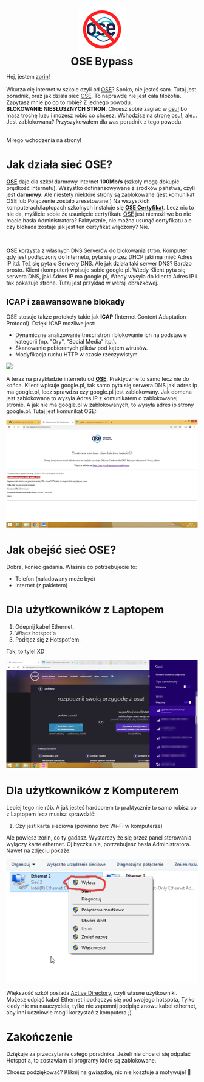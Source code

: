 <div align="center">
  <img src="https://github.com/ZorinOnTop/ose-bypass/blob/main/img/logo.png" alt="OSE Bypass" width="128" height="128" />
  <h1 style="margin: 0;">OSE Bypass</h1>
</div>


Hej, jestem [zorin](https://github.com/ZorinOnTop)! <br><br>Wkurza cię internet w szkole czyli od [OSE](https://ose.gov.pl/)? Spoko, nie jesteś sam. Tutaj jest poradnik, oraz jak działa sieć [OSE](https://ose.gov.pl/). To naprawdę nie jest cała filozofia. Zapytasz mnie po co to robię? Z jednego powodu.
<br>**BLOKOWANIE NIESŁUSZNYCH STRON**. Chcesz sobie zagrać w [osu!](https://osu.ppy.sh/) bo masz trochę luzu i możesz robić co chcesz. Wchodzisz na stronę osu!, ale... Jest zablokowana? Przyszykowałem dla was poradnik z tego powodu.

<br>Miłego wchodzenia na strony!

# Jak działa sieć OSE?

[**OSE**](https://ose.gov.pl/) daje dla szkół darmowy internet **100Mb/s** (szkoły mogą dokupić prędkość internetu). Wszystko dofinansowywane z srodków państwa, czyli jest **darmowy**. Ale niestety niektóre strony są zablokowane (jest komunikat OSE lub Polączenie zostało zresetowane.) Na wszystkich komputerach/laptopach szkolnych instaluje się [**OSE Certyfikat**](https://ose.gov.pl/certyfikaty-ose). Lecz nic to nie da, myślicie sobie że usunięcie certyfikatu [OSE](https://ose.gov.pl/) jest niemożliwe bo nie macie hasła Administratora? Faktycznie, nie można usunąć certyfikatu ale czy blokada zostaje jak jest ten certyfikat włączony? Nie.

<br>

[**OSE**](https://ose.gov.pl/) korzysta z własnych DNS Serverów do blokowania stron. Komputer gdy jest podłączony do Internetu, pyta się przez DHCP jaki ma mieć Adres IP itd. Też się pyta o Serwery DNS. Ale jak działa taki serwer DNS? Bardzo prosto. Klient (komputer) wpisuje sobie google.pl. Wtedy Klient pyta się serwera DNS, jaki Adres IP ma google.pl, Wtedy wysyla do klienta Adres IP i tak pokazuje strone. Tutaj jest przykład w wersji obrazkowej.

## ICAP i zaawansowane blokady

OSE stosuje także protokoły takie jak **ICAP** (Internet Content Adaptation Protocol). Dzięki ICAP możliwe jest:
- Dynamiczne analizowanie treści stron i blokowanie ich na podstawie kategorii (np. "Gry", "Social Media" itp.).
- Skanowanie pobieranych plików pod kątem wirusów.
- Modyfikacja ruchu HTTP w czasie rzeczywistym.

<img src="https://wiki.dataspace.pl/wp-content/uploads/2019/12/Adnotacja-2019-12-06-190357.png">

A teraz na przykładzie internetu od [**OSE**](https://ose.gov.pl/). Praktycznie to samo lecz nie do końca. Klient wpisuje google.pl, tak samo pyta się serwera DNS jaki adres ip ma google.pl, lecz sprawdza czy google.pl jest zablokowany. Jak domena jest zablokowana to wysyła Adres IP z komunikatem o zablokowanej stronie. A jak nie ma google.pl w zablokowanych, to wysyła adres ip strony google.pl. Tutaj jest komunikat OSE:

<img src="https://github.com/ZorinOnTop/ose-bypass/blob/main/img/osezablokowane.png">

# Jak obejść sieć OSE?

Dobra, koniec gadania. Właśnie co potrzebujecie to:
* Telefon (naładowany może być)
* Internet (z pakietem)

# Dla użytkowników z Laptopem

1. Odepnij kabel Ethernet.
2. Włącz hotspot'a
3. Podłącz się z Hotspot'em.

Tak, to tyle! XD

<img src="https://github.com/ZorinOnTop/ose-bypass/blob/main/img/ApplicationFrameHost_IevwcSiBGr.png">

# Dla użytkowników z Komputerem

Lepiej tego nie rób. A jak jesteś hardcorem to praktycznie to samo robisz co z Laptopem lecz musisz sprawdzić:

1. Czy jest karta sieciowa (powinno być Wi-Fi w komputerze)

Ale powiesz zorin, co ty gadasz. Wystarczy że się przez panel sterowania wyłączy karte ethernet. Oj byczku nie, potrzebujesz hasła Administratora. Nawet na zdjęciu pokaże:

<img src="https://github.com/ZorinOnTop/ose-bypass/blob/main/img/explorer_Iq3XLOAyln.png">

Większość szkół posiada [Active Directory](https://pl.wikipedia.org/wiki/Active_Directory), czyli własne użytkowniki. Możesz odpiąć kabel Ethernet i podłączyć się pod swojego hotspota, Tylko kiedy nie ma nauczyciela, tylko nie zapomnij podpiąć znowu kabel ethernet, aby inni uczniowie mogli korzystać z komputera ;)

# Zakończenie

Dziękuje za przeczytanie całego poradnika. Jeżeli nie chce ci się odpalać Hotspot'a, to zostawiam ci programy które są zablokowane.

Chcesz podziękować? Kliknij na gwiazdkę, nic nie kosztuje a motywuje! 🧡
